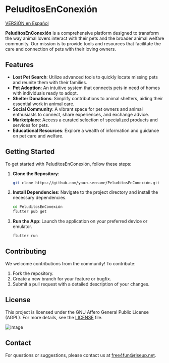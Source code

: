 # PeluditosEnConexión
[VERSiÓN en Español](README.ES.md)

**PeluditosEnConexión** is a comprehensive platform designed to transform the way animal lovers interact with their pets and the broader animal welfare community. Our mission is to provide tools and resources that facilitate the care and connection of pets with their loving owners.



## Features

- **Lost Pet Search**: Utilize advanced tools to quickly locate missing pets and reunite them with their families.
- **Pet Adoption**: An intuitive system that connects pets in need of homes with individuals ready to adopt.
- **Shelter Donations**: Simplify contributions to animal shelters, aiding their essential work in animal care.
- **Social Community**: A vibrant space for pet owners and animal enthusiasts to connect, share experiences, and exchange advice.
- **Marketplace**: Access a curated selection of specialized products and services for pets.
- **Educational Resources**: Explore a wealth of information and guidance on pet care and welfare.

## Getting Started

To get started with PeluditosEnConexión, follow these steps:

1. **Clone the Repository**: 
   ```bash
   git clone https://github.com/yourusername/PeluditosEnConexión.git
   ```

2. **Install Dependencies**: Navigate to the project directory and install the necessary dependencies.
   ```bash
   cd PeluditosEnConexión
   flutter pub get
   ```

3. **Run the App**: Launch the application on your preferred device or emulator.
   ```bash
   flutter run
   ```

## Contributing

We welcome contributions from the community! To contribute:

1. Fork the repository.
2. Create a new branch for your feature or bugfix.
3. Submit a pull request with a detailed description of your changes.

## License

This project is licensed under the GNU Affero General Public License (AGPL). For more details, see the [LICENSE](LICENSE) file.

![image](https://github.com/user-attachments/assets/f5d32075-8253-4062-a14b-9ebeb9a744e0)


## Contact

For questions or suggestions, please contact us at [free4fun@riseup.net](mailto:free4fun@riseup.net).

